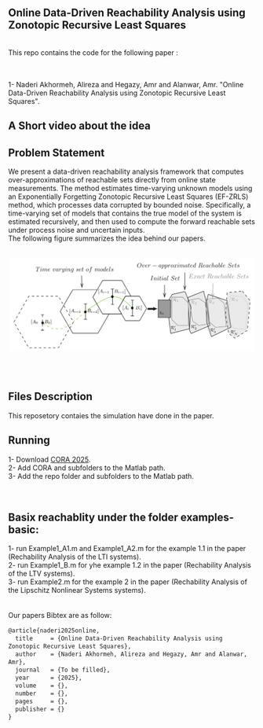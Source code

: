 ## Online Data-Driven Reachability Analysis using Zonotopic Recursive Least Squares
<br/> 
This repo contains the code for the following paper :

<br/><br/>
1- Naderi Akhormeh, Alireza and Hegazy, Amr and Alanwar, Amr. "Online Data-Driven Reachability Analysis using Zonotopic Recursive Least Squares".

## A Short video about the idea
 

## Problem Statement
We present a data-driven reachability analysis framework that computes over-approximations of reachable sets directly from online state measurements. The method estimates time-varying unknown models using an Exponentially Forgetting Zonotopic Recursive Least Squares (EF-ZRLS) method, which processes data corrupted by bounded noise. Specifically, a time-varying set of models that contains the true model of the system is estimated recursively, and then used to compute the forward reachable sets under process noise and uncertain inputs.<br />
The following figure summarizes the idea behind our papers.
<br /> <br />
<p align="center">
<img
src="Figures/diagram.jpg"
raw=true
alt="Subject Pronouns"
width=500
/>
</p>
<br />
<br />

## Files Description 
This reposetory contaies the simulation have done in the paper.<br />


## Running 
1- Download [CORA 2025](https://tumcps.github.io/CORA//pages/archive/v2025/index.html).<br />
2- Add CORA and subfolders to the Matlab path.  <br />
3- Add the repo folder and subfolders to the Matlab path.  <br />
<br />
<br />
## Basix reachablity under the folder examples-basic:<br />
1- run Example1_A1.m and Example1_A2.m for the example 1.1 in the paper (Rechability Analysis of the LTI systems).<br />
2- run Example1_B.m for yhe example 1.2 in the paper (Rechability Analysis of the LTV systems).<br />
3- run Example2.m for the example 2 in the paper (Rechability Analysis of the Lipschitz Nonlinear Systems systems).<br />
<br />
<br />
Our papers Bibtex are as follow:<br />
```
@article{naderi2025online,
  title     = {Online Data-Driven Reachability Analysis using Zonotopic Recursive Least Squares},
  author    = {Naderi Akhormeh, Alireza and Hegazy, Amr and Alanwar, Amr},
  journal   = {To be filled},
  year      = {2025},
  volume    = {},
  number    = {},
  pages     = {},
  publisher = {}
}

```
